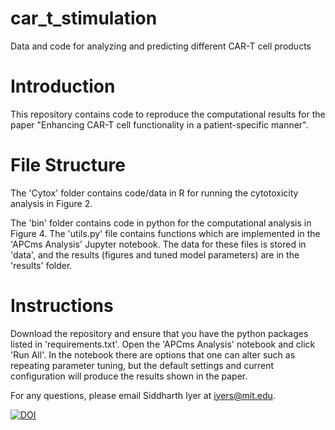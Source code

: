 # car_t_stimulation
Data and code for analyzing and predicting different CAR-T cell products


# Introduction

This repository contains code to reproduce the computational results for the paper "Enhancing CAR-T cell functionality in a patient-specific manner".

# File Structure

The 'Cytox' folder contains code/data in R for running the cytotoxicity analysis in Figure 2.

The 'bin' folder contains code in python for the computational analysis in Figure 4. The 'utils.py' file contains functions which are implemented in the 'APCms Analysis' Jupyter notebook. The data for these files is stored in 'data', and the results (figures and tuned model parameters) are in the 'results' folder.

# Instructions

Download the repository and ensure that you have the python packages listed in 'requirements.txt'. Open the 'APCms Analysis' notebook and click 'Run All'. In the notebook there are options that one can alter such as repeating parameter tuning, but the default settings and current configuration will produce the results shown in the paper.


For any questions, please email Siddharth Iyer at iyers@mit.edu.

[![DOI](https://zenodo.org/badge/556846863.svg)](https://zenodo.org/badge/latestdoi/556846863)
